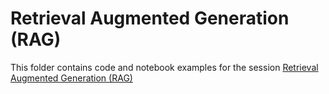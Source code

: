 # Retrieval Augmented Generation (RAG)
This folder contains code and notebook examples for the session
[Retrieval Augmented Generation (RAG)](https://molnarai.github.io/BuildingGenerativeAIBusinessSolutions/topics/topic-06/)
